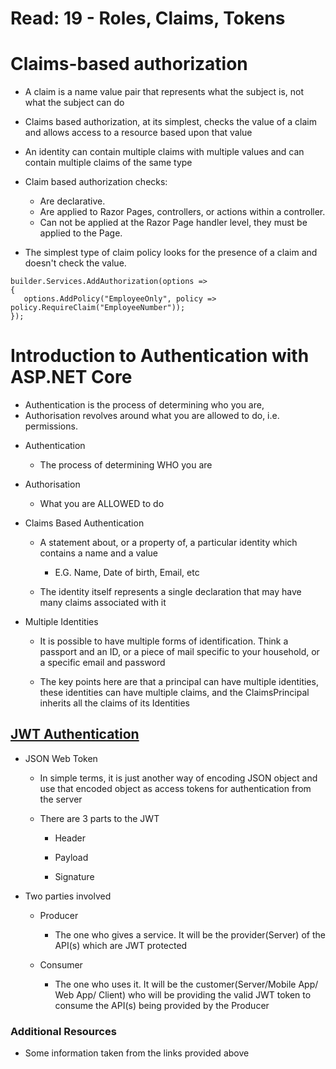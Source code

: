 # Read: 19 - Roles, Claims, Tokens
# Claims-based authorization

- A claim is a name value pair that represents what the subject is, not what the subject can do
- Claims based authorization, at its simplest, checks the value of a claim and allows access to a resource based upon that value
- An identity can contain multiple claims with multiple values and can contain multiple claims of the same type
- Claim based authorization checks:
     - Are declarative.
     - Are applied to Razor Pages, controllers, or actions within a controller.
     - Can not be applied at the Razor Page handler level, they must be applied to the Page.

- The simplest type of claim policy looks for the presence of a claim and doesn't check the value.

```
builder.Services.AddAuthorization(options =>
{
   options.AddPolicy("EmployeeOnly", policy => policy.RequireClaim("EmployeeNumber"));
});
```

# Introduction to Authentication with ASP.NET Core

- Authentication is the process of determining who you are, 
- Authorisation revolves around what you are allowed to do, i.e. permissions. 

* Authentication

  * The process of determining WHO you are

* Authorisation

  * What you are ALLOWED to do

* Claims Based Authentication

  * A statement about, or a property of, a particular identity which contains a name and a value

    * E.G. Name, Date of birth, Email, etc

  * The identity itself represents a single declaration that may have many claims associated with it

* Multiple Identities

  * It is possible to have multiple forms of identification. Think a passport and an ID, or a piece of mail specific to your household, or a specific email and password

  * The key points here are that a principal can have multiple identities, these identities can have multiple claims, and the ClaimsPrincipal inherits all the claims of its Identities

## [JWT Authentication](https://codeburst.io/jwt-to-authenticate-servers-apis-c6e179aa8c4e)

* JSON Web Token

  * In simple terms, it is just another way of encoding JSON object and use that encoded object as access tokens for authentication from the server

  * There are 3 parts to the JWT

    * Header

    * Payload

    * Signature

* Two parties involved

  * Producer

    * The one who gives a service. It will be the provider(Server) of the API(s) which are JWT protected

  * Consumer

    * The one who uses it. It will be the customer(Server/Mobile App/ Web App/ Client) who will be providing the valid JWT token to consume the API(s) being provided by the Producer

### Additional Resources

* Some information taken from the links provided above

